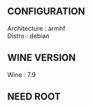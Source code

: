 ## CONFIGURATION 
Architecture : armhf
<br>
Distro : debian

## WINE VERSION
Wine : 7.9

## NEED ROOT 
